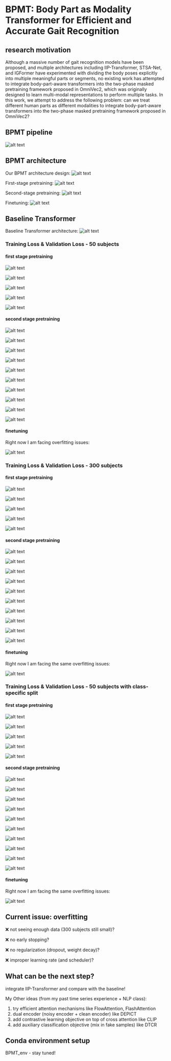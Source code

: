 # BPMT: Body Part as Modality Transformer for Efficient and Accurate Gait Recognition

## research motivation

Although a massive number of gait recognition models have been proposed, and multiple architectures including IIP-Transformer, STSA-Net, and IGFormer have experimented with dividing the body poses explicitly into multiple meaningful parts or segments, no existing work has attempted to integrate body-part-aware transformers into the two-phase masked pretraining framework proposed in OmniVec2, which
was originally designed to learn multi-modal representations to perform multiple tasks. In this work, we attempt to address the following problem: can we treat different human parts as different modalities to integrate body-part-aware transformers into the two-phase masked pretraining framework proposed in OmniVec2?


## BPMT pipeline

![alt text](docs/BPMT_pipeline.png)


## BPMT architecture

Our BPMT architecture design:
![alt text](docs/BPMT.png)

First-stage pretraining:
![alt text](docs/first_stage.png)

Second-stage pretraining:
![alt text](docs/second_stage.png)

Finetuning:
![alt text](docs/finetuning.png)


## Baseline Transformer

Baseline Transformer architecture:
![alt text](docs/baseline_transformer.png)

### Training Loss & Validation Loss - 50 subjects

#### first stage pretraining

![alt text](figures_50/Torso_train_val_loss.png)

![alt text](figures_50/Left_Arm_train_val_loss.png)

![alt text](figures_50/Right_Arm_train_val_loss.png)

![alt text](figures_50/Left_Leg_train_val_loss.png)

![alt text](figures_50/Right_Arm_train_val_loss.png)

#### second stage pretraining

![alt text](figures_50/Torso_Left_Arm_train_val_loss.png)

![alt text](figures_50/Torso_Right_Arm_train_val_loss.png)

![alt text](figures_50/Torso_Left_Leg_train_val_loss.png)

![alt text](figures_50/Torso_Right_Leg_train_val_loss.png)

![alt text](figures_50/Left_Arm_Right_Arm_train_val_loss.png)

![alt text](figures_50/Left_Arm_Left_Leg_train_val_loss.png)

![alt text](figures_50/Left_Arm_Right_Leg_train_val_loss.png)

![alt text](figures_50/Right_Arm_Left_Leg_train_val_loss.png)

![alt text](figures_50/Right_Arm_Right_Leg_train_val_loss.png)

![alt text](figures_50/Left_Leg_Right_Leg_train_val_loss.png)


#### finetuning

Right now I am facing overfitting issues:

![alt text](figures_50/finetuning_train_val_loss.png)


### Training Loss & Validation Loss - 300 subjects

#### first stage pretraining

![alt text](figures_300/Torso_train_val_loss.png)

![alt text](figures_300/Left_Arm_train_val_loss.png)

![alt text](figures_300/Right_Arm_train_val_loss.png)

![alt text](figures_300/Left_Leg_train_val_loss.png)

![alt text](figures_300/Right_Arm_train_val_loss.png)

#### second stage pretraining

![alt text](figures_300/Torso_Left_Arm_train_val_loss.png)

![alt text](figures_300/Torso_Right_Arm_train_val_loss.png)

![alt text](figures_300/Torso_Left_Leg_train_val_loss.png)

![alt text](figures_300/Torso_Right_Leg_train_val_loss.png)

![alt text](figures_300/Left_Arm_Right_Arm_train_val_loss.png)

![alt text](figures_300/Left_Arm_Left_Leg_train_val_loss.png)

![alt text](figures_300/Left_Arm_Right_Leg_train_val_loss.png)

![alt text](figures_300/Right_Arm_Left_Leg_train_val_loss.png)

![alt text](figures_300/Right_Arm_Right_Leg_train_val_loss.png)

![alt text](figures_300/Left_Leg_Right_Leg_train_val_loss.png)


#### finetuning

Right now I am facing the same overfitting issues:

![alt text](figures_300/finetuning_train_val_loss.png)


### Training Loss & Validation Loss - 50 subjects with class-specific split

#### first stage pretraining

![alt text](figures_50_class_specific/Torso_train_val_loss.png)

![alt text](figures_50_class_specific/Left_Arm_train_val_loss.png)

![alt text](figures_50_class_specific/Right_Arm_train_val_loss.png)

![alt text](figures_50_class_specific/Left_Leg_train_val_loss.png)

![alt text](figures_50_class_specific/Right_Arm_train_val_loss.png)

#### second stage pretraining

![alt text](figures_50_class_specific/Torso_Left_Arm_train_val_loss.png)

![alt text](figures_50_class_specific/Torso_Right_Arm_train_val_loss.png)

![alt text](figures_50_class_specific/Torso_Left_Leg_train_val_loss.png)

![alt text](figures_50_class_specific/Torso_Right_Leg_train_val_loss.png)

![alt text](figures_50_class_specific/Left_Arm_Right_Arm_train_val_loss.png)

![alt text](figures_50_class_specific/Left_Arm_Left_Leg_train_val_loss.png)

![alt text](figures_50_class_specific/Left_Arm_Right_Leg_train_val_loss.png)

![alt text](figures_50_class_specific/Right_Arm_Left_Leg_train_val_loss.png)

![alt text](figures_50_class_specific/Right_Arm_Right_Leg_train_val_loss.png)

![alt text](figures_50_class_specific/Left_Leg_Right_Leg_train_val_loss.png)


#### finetuning

Right now I am facing the same overfitting issues:

![alt text](figures_50_class_specific/finetuning_train_val_loss.png)


## Current issue: overfitting

❌ not seeing enough data (300 subjects still small)?

❌ no early stopping?

❌ no regularization (dropout, weight decay)?

❌ improper learning rate (and scheduler)?


## What can be the next step?

integrate IIP-Transformer and compare with the baseline!

My Other ideas (from my past time series experience + NLP class):

1. try efficient attention mechanisms like FlowAttention, FlashAttention
2. dual encoder (noisy encoder + clean encoder) like DEPICT
3. add contrastive learning objective on top of cross attention like CLIP
4. add auxiliary classification objective (mix in fake samples) like DTCR

## Conda environment setup

BPMT_env - stay tuned!
